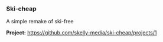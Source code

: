 ### Ski-cheap

A simple remake of ski-free

**Project:** https://github.com/skelly-media/ski-cheap/projects/1
